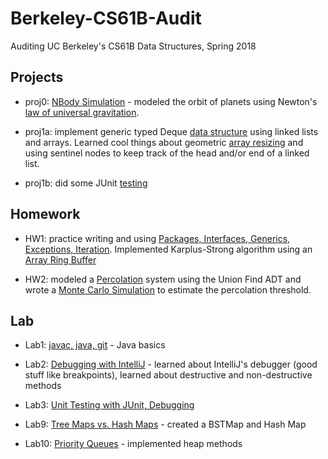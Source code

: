 # Berkeley-CS61B-Audit
Auditing UC Berkeley's CS61B Data Structures, Spring 2018

Projects
--------
- proj0: [NBody Simulation](https://github.com/LanceSanity/Berkeley-CS61B-Audit/tree/master/proj0) - modeled the orbit of planets using Newton's [law of universal gravitation](https://en.wikipedia.org/wiki/Newton%27s_law_of_universal_gravitation). 

- proj1a: implement generic typed Deque [data structure](https://github.com/LanceSanity/Berkeley-CS61B-Audit/tree/master/proj1a) using linked lists and arrays. Learned cool things about geometric [array resizing](https://ece.uwaterloo.ca/~dwharder/aads/Algorithms/Array_resizing/) and using sentinel nodes to keep track of the head and/or end of a linked list.

- proj1b: did some JUnit [testing](https://github.com/LanceSanity/Berkeley-CS61B-Audit/tree/master/proj1b)

Homework
-------
- HW1: practice writing and using [Packages, Interfaces, Generics, Exceptions, Iteration](https://github.com/LanceSanity/Berkeley-CS61B-Audit/tree/master/hw1). Implemented Karplus-Strong algorithm using an [Array Ring Buffer](https://github.com/LanceSanity/Berkeley-CS61B-Audit/blob/master/hw1/synthesizer/ArrayRingBuffer.java)

- HW2: modeled a [Percolation](https://github.com/LanceSanity/Berkeley-CS61B-Audit/tree/master/hw2/hw2) system using the Union Find ADT and wrote a [Monte Carlo Simulation](https://github.com/LanceSanity/Berkeley-CS61B-Audit/blob/master/hw2/hw2/PercolationStats.java) to estimate the percolation threshold.

Lab
---
- Lab1: [javac, java, git](https://github.com/LanceSanity/Berkeley-CS61B-Audit/tree/master/lab1) - Java basics

- Lab2: [Debugging with IntelliJ](https://github.com/LanceSanity/Berkeley-CS61B-Audit/tree/master/lab2) - learned about IntelliJ's debugger (good stuff like breakpoints), learned about destructive and non-destructive methods

- Lab3: [Unit Testing with JUnit, Debugging](https://github.com/LanceSanity/Berkeley-CS61B-Audit/tree/master/lab3)

- Lab9: [Tree Maps vs. Hash Maps](https://github.com/LanceSanity/Berkeley-CS61B-Audit/tree/master/lab9/lab9) - created a BSTMap and Hash Map

- Lab10: [Priority Queues](https://github.com/LanceSanity/Berkeley-CS61B-Audit/blob/master/lab10/ArrayHeap.java) - implemented heap methods
